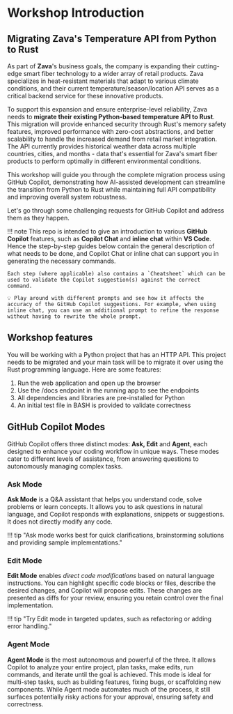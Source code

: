 # Workshop Introduction

## Migrating Zava's Temperature API from Python to Rust

As part of **Zava**'s business goals, the company is expanding their cutting-edge smart fiber technology to a wider array of retail products. Zava specializes in heat-resistant materials that adapt to various climate conditions, and their current temperature/season/location API serves as a critical backend service for these innovative products.

To support this expansion and ensure enterprise-level reliability, Zava needs to **migrate their existing Python-based temperature API to Rust**. This migration will provide enhanced security through Rust's memory safety features, improved performance with zero-cost abstractions, and better scalability to handle the increased demand from retail market integration. The API currently provides historical weather data across multiple countries, cities, and months - data that's essential for Zava's smart fiber products to perform optimally in different environmental conditions.

This workshop will guide you through the complete migration process using GitHub Copilot, demonstrating how AI-assisted development can streamline the transition from Python to Rust while maintaining full API compatibility and improving overall system robustness.

Let's go through some challenging requests for GitHub Copilot and address them
as they happen.

!!! note
    This repo is intended to give an introduction to various **GitHub Copilot** features, such as **Copilot Chat** and **inline chat** within **VS Code**. Hence the step-by-step guides below contain the general description of what needs to be done, and Copilot Chat or inline chat can support you in generating the necessary commands.

    Each step (where applicable) also contains a `Cheatsheet` which can be used to validate the Copilot suggestion(s) against the correct command.

    💡 Play around with different prompts and see how it affects the accuracy of the GitHub Copilot suggestions. For example, when using inline chat, you can use an additional prompt to refine the response without having to rewrite the whole prompt.

## Workshop features

You will be working with a Python project that has an HTTP
API. This project needs to be migrated and your main task will be to migrate
it over using the Rust programming language.
Here are some features:

1. Run the web application and open up the browser
1. Use the /docs endpoint in the running app to see the endpoints
1. All dependencies and libraries are pre-installed for Python
1. An initial test file in BASH is provided to validate correctness

## GitHub Copilot Modes

GitHub Copilot offers three distinct modes: **Ask, Edit** and **Agent**, each designed to enhance your coding workflow in unique ways. These modes cater to different levels of assistance, from answering questions to autonomously managing complex tasks.

### Ask Mode

**Ask Mode** is a Q&A assistant that helps you understand code, solve problems or learn concepts. It allows you to ask questions in natural language, and Copilot responds with explanations, snippets or suggestions. It does not directly modify any code. 

!!! tip "Ask mode works best for quick clarifications, brainstorming solutions and providing sample implementations."

### Edit Mode

**Edit Mode** enables *direct code modifications* based on natural language instructions. You can highlight specific code blocks or files, describe the desired changes, and Copilot will propose edits. These changes are presented as diffs for your review, ensuring you retain control over the final implementation.

!!! tip "Try Edit mode in targeted updates, such as refactoring or adding error handling."

### Agent Mode

 **Agent Mode** is the most autonomous and powerful of the three. It allows Copilot to analyze your entire project, plan tasks, make edits, run commands, and iterate until the goal is achieved. This mode is ideal for multi-step tasks, such as building features, fixing bugs, or scaffolding new components. While Agent mode automates much of the process, it still surfaces potentially risky actions for your approval, ensuring safety and correctness.